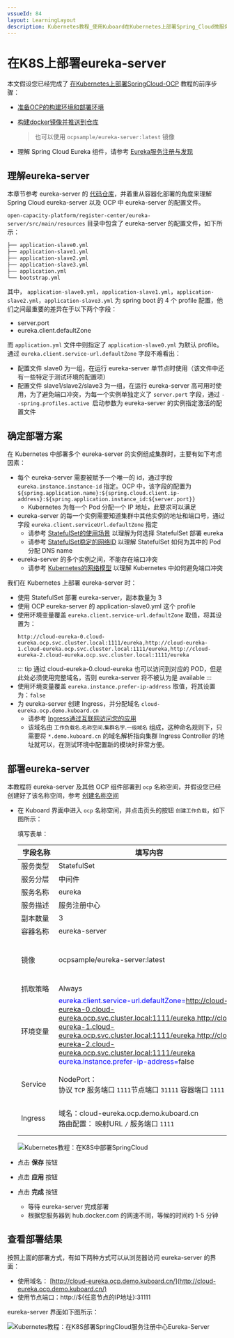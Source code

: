 ```yaml
---
vssueId: 84
layout: LearningLayout
description: Kubernetes教程_使用Kuboard在Kubernetes上部署Spring_Cloud微服务平台OCP_open_capacity_platform微服务能力开放平台_部署eureka-server
---
```


# 在K8S上部署eureka-server

本文假设您已经完成了 [在Kubernetes上部署SpringCloud-OCP](/learning/k8s-practice/ocp/) 教程的前序步骤：
* [准备OCP的构建环境和部署环境](/learning/k8s-practice/ocp/prepare.html)

* [构建docker镜像并推送到仓库](/learning/k8s-practice/ocp/build.html)
  
    > 也可以使用 `ocpsample/eureka-server:latest` 镜像
* 理解 Spring Cloud Eureka 组件，请参考 [Eureka服务注册与发现](https://www.jianshu.com/p/c18d140ad9f6)

## 理解eureka-server

本章节参考 eureka-server 的 [代码仓库](https://gitee.com/owenwangwen/open-capacity-platform/tree/2.0.1/register-center/eureka-server)，并着重从容器化部署的角度来理解 Spring Cloud eureka-server 以及 OCP 中 eureka-server 的配置文件。

`open-capacity-platform/register-center/eureka-server/src/main/resources` 目录中包含了 eureka-server 的配置文件，如下所示：

```sh
├── application-slave0.yml
├── application-slave1.yml
├── application-slave2.yml
├── application-slave3.yml
├── application.yml
└── bootstrap.yml
```

其中， `application-slave0.yml`，`application-slave1.yml`，`application-slave2.yml`，`application-slave3.yml` 为 spring boot 的 4 个 profile 配置，他们之间最重要的差异在于以下两个字段：

* server.port
* eureka.client.defaultZone

而 `application.yml` 文件中则指定了 `application-slave0.yml` 为默认 profile。通过 `eureka.client.service-url.defaultZone` 字段不难看出：

* 配置文件 slave0 为一组，在运行 eureka-server 单节点时使用（该文件中还有一些特定于测试环境的配置项）
* 配置文件 slave1/slave2/slave3 为一组，在运行 eureka-server 高可用时使用，为了避免端口冲突，为每一个实例单独定义了 `server.port` 字段，通过 `--spring.profiles.active `启动参数为 eureka-server 的实例指定激活的配置文件



## 确定部署方案

在 Kubernetes 中部署多个 eureka-server 的实例组成集群时，主要有如下考虑因素：

* 每个 eureka-server 需要被赋予一个唯一的 id，通过字段 `eureka.instance.instance-id` 指定。OCP 中，该字段的配置为 `${spring.application.name}:${spring.cloud.client.ip-address}:${spring.application.instance_id:${server.port}}`
  * Kubernetes 为每一个 Pod 分配一个 IP 地址，此要求可以满足
* eureka-server 的每一个实例需要知道集群中其他实例的地址和端口号，通过字段 `eureka.client.serviceUrl.defaultZone` 指定
  * 请参考 [StatefulSet的使用场景](/learning/k8s-intermediate/workload/wl-statefulset/#statefulset-使用场景) 以理解为何选择 StatefulSet 部署 eureka
  * 请参考 [StatefulSet稳定的网络ID](/learning/k8s-intermediate/workload/wl-statefulset/basics.html#稳定的网络-id) 以理解 StatefulSet 如何为其中的 Pod 分配 DNS name
* eureka-server 的多个实例之间，不能存在端口冲突
  * 请参考 [Kubernetes的网络模型](/learning/k8s-intermediate/service/connecting.html#kubernetes-的网络模型) 以理解 Kubernetes 中如何避免端口冲突

我们在 Kubernetes 上部署 eureka-server 时：

* 使用 StatefulSet 部署 eureka-server，副本数量为 3
* 使用 OCP eureka-server 的 application-slave0.yml 这个 profile
* 使用环境变量覆盖 `eureka.client.service-url.defaultZone` 取值，将其设置为： 
  ```
  http://cloud-eureka-0.cloud-eureka.ocp.svc.cluster.local:1111/eureka,http://cloud-eureka-1.cloud-eureka.ocp.svc.cluster.local:1111/eureka,http://cloud-eureka-2.cloud-eureka.ocp.svc.cluster.local:1111/eureka
  ```
  ::: tip
  通过 cloud-eureka-0.cloud-eureka 也可以访问到对应的 POD，但是此处必须使用完整域名，否则 eureka-server 将不被认为是 available
  :::
* 使用环境变量覆盖 `eureka.instance.prefer-ip-address` 取值，将其设置为：`false`
* 为 eureka-server 创建 Ingress，并分配域名 `cloud-eureka.ocp.demo.kuboard.cn`
  * 请参考 [Ingress通过互联网访问您的应用](/learning/k8s-intermediate/service/ingress.html#ingress)
  * 该域名由 `工作负载名`.`名称空间`.`集群名字`.`一级域名` 组成，这种命名规则下，只需要将 `*.demo.kuboard.cn` 的域名解析指向集群 Ingress Controller 的地址就可以，在测试环境中配置新的模块时非常方便。


## 部署eureka-server

本教程将 eureka-server 及其他 OCP 组件部署到 `ocp` 名称空间，并假设您已经创建好了该名称空间，参考 [创建名称空间](/guide/cluster/namespace.html)

* 在 Kuboard 界面中进入 `ocp` 名称空间，并点击页头的按钮 `创建工作负载`，如下图所示：

  填写表单：

  | 字段名称 | 填写内容                                                     | 备注 |
  | -------- | ------------------------------------------------------------ | ---- |
  | <div style="min-width:70px;">服务类型</div> | StatefulSet                                                  |      |
  | 服务分层 | 中间件                                                       |      |
  | 服务名称 | eureka                                                       |      |
  | 服务描述 | 服务注册中心                                                 |      |
  | 副本数量 | 3                                                            |      |
  | 容器名称 | eureka-server                                                |      |
  | 镜像     | ocpsample/eureka-server:latest                               |  也可以使用自己构建的镜像    |
  | 抓取策略 | Always                                                       |      |
  | 环境变量 | <div style="max-width: 600px;"><span style="color: blue;">eureka.client.service-url.defaultZone=</span>http://cloud-eureka-0.cloud-eureka.ocp.svc.cluster.local:1111/eureka,http://cloud-eureka-1.cloud-eureka.ocp.svc.cluster.local:1111/eureka,http://cloud-eureka-2.cloud-eureka.ocp.svc.cluster.local:1111/eureka</div> <div style="max-width: 600px;"><span style="color: blue;">eureka.instance.prefer-ip-address=</span>false</div> |  填入 kuboard 时<br/>环境变量名后面不带 `=`    |
  | Service  | NodePort：<br />协议 `TCP` 服务端口 `1111`节点端口 `31111` 容器端口 `1111` |   可从节点端口访问   |
  | Ingress  | 域名：cloud-eureka.ocp.demo.kuboard.cn<br />路由配置： 映射URL `/` 服务端口 `1111` |  可通过域名访问    |

  ![Kubernetes教程：在K8S中部署SpringCloud](./eureka-server.assets/image-20190927104441574.png)


* 点击 **保存** 按钮

* 点击 **应用** 按钮

* 点击 **完成** 按钮
  * 等待 eureka-server 完成部署
  * 根据您服务器到 hub.docker.com 的网速不同，等候的时间约 1-5 分钟



## 查看部署结果

按照上面的部署方式，有如下两种方式可以从浏览器访问 eureka-server 的界面：

* 使用域名： [http://cloud-eureka.ocp.demo.kuboard.cn/](http://cloud-eureka.ocp.demo.kuboard.cn/)
* 使用节点端口：http://${任意节点的IP地址}:31111



eureka-server 界面如下图所示：

![Kubernetes教程：在K8S部署SpringCloud服务注册中心Eureka-Server](./eureka-server.assets/image-20190927140934092.png)
